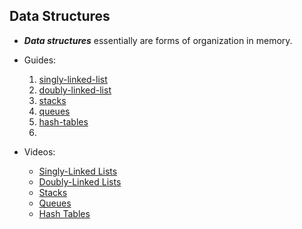 ## Data Structures

- **_Data structures_** essentially are forms of organization in memory.

- Guides:
	1. [singly-linked-list](singly-linked-list.md)
	2. [doubly-linked-list](doubly-linked-list.md)
	3. [stacks](stacks.md)
	4. [queues](queues.md)
	5. [hash-tables](hash-tables.md)
	6.
- Videos:
	- [Singly-Linked Lists](https://cs50.harvard.edu/x/2025/shorts/singly_linked_lists/)
	- [Doubly-Linked Lists](https://cs50.harvard.edu/x/2025/shorts/doubly_linked_lists/)
	- [Stacks](https://cs50.harvard.edu/x/2025/shorts/stacks/)
	- [Queues](https://cs50.harvard.edu/x/2025/shorts/queues/)
	- [Hash Tables](https://cs50.harvard.edu/x/2025/shorts/hash_tables/)

